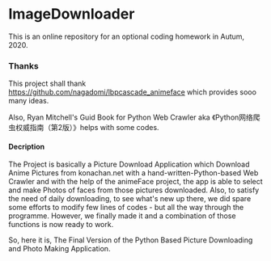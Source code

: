 # ImageDownloader

This is an online repository for an optional coding homework in Autum, 2020.

### Thanks

This project shall thank <https://github.com/nagadomi/lbpcascade_animeface> which provides sooo many ideas.

Also, Ryan Mitchell's Guid Book for Python Web Crawler aka 《Python网络爬虫权威指南（第2版）》helps with some codes.

#### Decription

  The Project is basically a Picture Download Application which Download Anime Pictures from konachan.net with a hand-written-Python-based Web Crawler and with the help of the animeFace project, the app is able to select and make Photos of faces from those pictures downloaded. Also, to satisfy the need of daily downloading, to see what's new up there, we did spare some efforts to modify few lines of codes - but all the way through the programme. However, we finally made it and a combination of those functions is now ready to work.

  So, here it is, The Final Version of the Python Based Picture Downloading and Photo Making Application.

